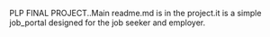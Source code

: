 PLP FINAL PROJECT..Main readme.md is in the project.it is a simple job_portal designed for the job seeker and employer.
